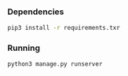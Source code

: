 ### Dependencies

```bash
pip3 install -r requirements.txr
```

### Running

```bash
python3 manage.py runserver
```